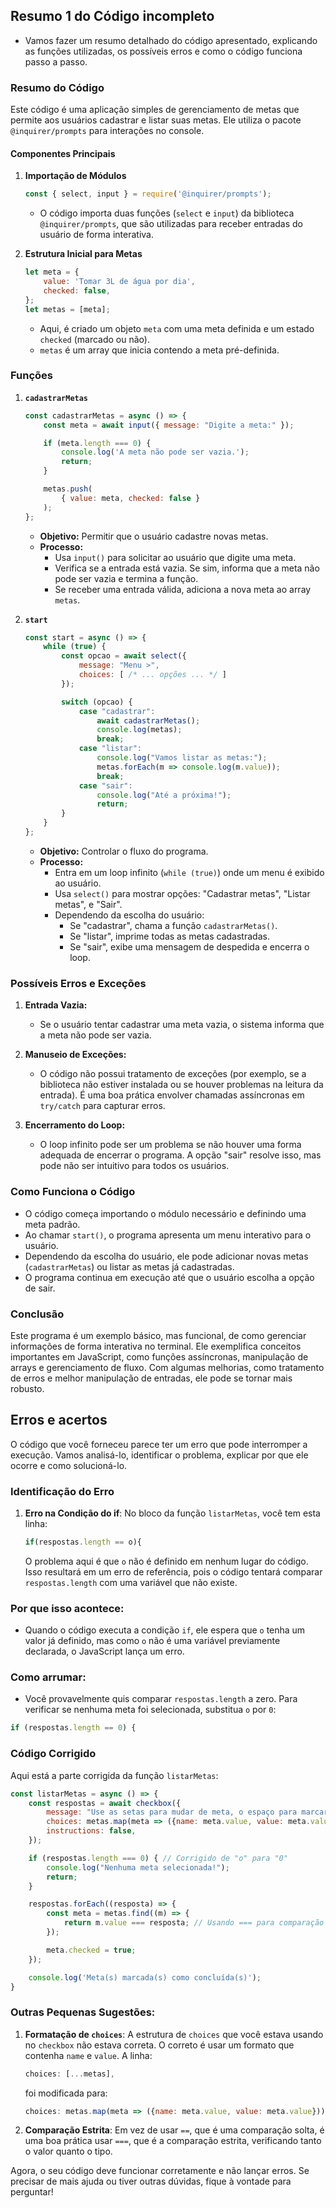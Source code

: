  ## Resumo 1 do Código incompleto

- Vamos fazer um resumo detalhado do código apresentado, explicando as funções utilizadas, os possíveis erros e como o código funciona passo a passo.

### Resumo do Código

Este código é uma aplicação simples de gerenciamento de metas que permite aos usuários cadastrar e listar suas metas. Ele utiliza o pacote `@inquirer/prompts` para interações no console.

#### Componentes Principais

1. **Importação de Módulos**
   ```javascript
   const { select, input } = require('@inquirer/prompts');
   ```
   - O código importa duas funções (`select` e `input`) da biblioteca `@inquirer/prompts`, que são utilizadas para receber entradas do usuário de forma interativa.

2. **Estrutura Inicial para Metas**
   ```javascript
   let meta = {
       value: 'Tomar 3L de água por dia',
       checked: false,
   };
   let metas = [meta];
   ```
   - Aqui, é criado um objeto `meta` com uma meta definida e um estado `checked` (marcado ou não).
   - `metas` é um array que inicia contendo a meta pré-definida.

### Funções

1. **`cadastrarMetas`**
   ```javascript
   const cadastrarMetas = async () => {
       const meta = await input({ message: "Digite a meta:" });

       if (meta.length === 0) {
           console.log('A meta não pode ser vazia.');
           return;
       }

       metas.push(
           { value: meta, checked: false }
       );
   };
   ```
   - **Objetivo:** Permitir que o usuário cadastre novas metas.
   - **Processo:**
     - Usa `input()` para solicitar ao usuário que digite uma meta.
     - Verifica se a entrada está vazia. Se sim, informa que a meta não pode ser vazia e termina a função.
     - Se receber uma entrada válida, adiciona a nova meta ao array `metas`.
   
2. **`start`**
   ```javascript
   const start = async () => {
       while (true) {
           const opcao = await select({
               message: "Menu >",
               choices: [ /* ... opções ... */ ]
           });

           switch (opcao) {
               case "cadastrar":
                   await cadastrarMetas();
                   console.log(metas);
                   break;
               case "listar":
                   console.log("Vamos listar as metas:");
                   metas.forEach(m => console.log(m.value));
                   break;
               case "sair":
                   console.log("Até a próxima!");
                   return;
           }
       }
   };
   ```
   - **Objetivo:** Controlar o fluxo do programa.
   - **Processo:**
     - Entra em um loop infinito (`while (true)`) onde um menu é exibido ao usuário.
     - Usa `select()` para mostrar opções: "Cadastrar metas", "Listar metas", e "Sair".
     - Dependendo da escolha do usuário:
       - Se "cadastrar", chama a função `cadastrarMetas()`.
       - Se "listar", imprime todas as metas cadastradas.
       - Se "sair", exibe uma mensagem de despedida e encerra o loop.

### Possíveis Erros e Exceções

1. **Entrada Vazia:**
   - Se o usuário tentar cadastrar uma meta vazia, o sistema informa que a meta não pode ser vazia.

2. **Manuseio de Exceções:**
   - O código não possui tratamento de exceções (por exemplo, se a biblioteca não estiver instalada ou se houver problemas na leitura da entrada). É uma boa prática envolver chamadas assíncronas em `try/catch` para capturar erros.

3. **Encerramento do Loop:**
   - O loop infinito pode ser um problema se não houver uma forma adequada de encerrar o programa. A opção "sair" resolve isso, mas pode não ser intuitivo para todos os usuários. 

### Como Funciona o Código

- O código começa importando o módulo necessário e definindo uma meta padrão.
- Ao chamar `start()`, o programa apresenta um menu interativo para o usuário.
- Dependendo da escolha do usuário, ele pode adicionar novas metas (`cadastrarMetas`) ou listar as metas já cadastradas.
- O programa continua em execução até que o usuário escolha a opção de sair.

### Conclusão

Este programa é um exemplo básico, mas funcional, de como gerenciar informações de forma interativa no terminal. Ele exemplifica conceitos importantes em JavaScript, como funções assíncronas, manipulação de arrays e gerenciamento de fluxo. Com algumas melhorias, como tratamento de erros e melhor manipulação de entradas, ele pode se tornar mais robusto.





  ## Erros e acertos
  O código que você forneceu parece ter um erro que pode interromper a execução. Vamos analisá-lo, identificar o problema, explicar por que ele ocorre e como solucioná-lo.

### Identificação do Erro

1. **Erro na Condição do if**:
   No bloco da função `listarMetas`, você tem esta linha:
   ```javascript
   if(respostas.length == o){
   ```
   O problema aqui é que `o` não é definido em nenhum lugar do código. Isso resultará em um erro de referência, pois o código tentará comparar `respostas.length` com uma variável que não existe.

### Por que isso acontece:

- Quando o código executa a condição `if`, ele espera que `o` tenha um valor já definido, mas como `o` não é uma variável previamente declarada, o JavaScript lança um erro.

### Como arrumar:

- Você provavelmente quis comparar `respostas.length` a zero. Para verificar se nenhuma meta foi selecionada, substitua `o` por `0`:

```javascript
if (respostas.length == 0) {
```

### Código Corrigido

Aqui está a parte corrigida da função `listarMetas`:

```javascript
const listarMetas = async () => {
    const respostas = await checkbox({
        message: "Use as setas para mudar de meta, o espaço para marcar ou desmarcar e o Enter para finalizar essa etapa",
        choices: metas.map(meta => ({name: meta.value, value: meta.value})), // Formatação correta para choices
        instructions: false,
    });

    if (respostas.length === 0) { // Corrigido de "o" para "0"
        console.log("Nenhuma meta selecionada!");
        return;
    }

    respostas.forEach((resposta) => {
        const meta = metas.find((m) => {
            return m.value === resposta; // Usando === para comparação estrita
        });

        meta.checked = true;
    });

    console.log('Meta(s) marcada(s) como concluída(s)');
}
```

### Outras Pequenas Sugestões:

1. **Formatação de `choices`**:
   A estrutura de `choices` que você estava usando no `checkbox` não estava correta. O correto é usar um formato que contenha `name` e `value`. A linha:
   ```javascript
   choices: [...metas],
   ```
   foi modificada para:
   ```javascript
   choices: metas.map(meta => ({name: meta.value, value: meta.value})),
   ```

2. **Comparação Estrita**:
   Em vez de usar `==`, que é uma comparação solta, é uma boa prática usar `===`, que é a comparação estrita, verificando tanto o valor quanto o tipo.

Agora, o seu código deve funcionar corretamente e não lançar erros. Se precisar de mais ajuda ou tiver outras dúvidas, fique à vontade para perguntar!